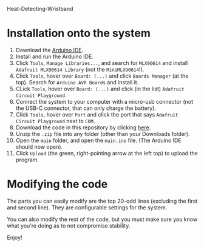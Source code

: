 Heat-Detecting-Wristband

# Installation onto the system
1. Download the [Arduino IDE](https://www.arduino.cc/en/software).
2. Install and run the Arduino IDE.
3. Click `Tools`, `Manage Libraries...`, and search for `MLX90614` and install `Adafruit MLX90614 Library` (not the `MiniMLX90614`!).
4. Click `Tools`, hover over `Board: (...)` and click `Boards Manager` (at the top). Search for `Arduino AVR Boards` and install it.
5. CLick `Tools`, hover over `Board: (...)` and click (in the list) `Adafruit Circuit Playground`.
6. Connect the system to your computer with a micro-usb connector (not the USB-C connector, that can only charge the battery).
7. Click `Tools`, hover over `Port` and click the port that says `Adafruit Circuit Playground` next to `COM`.
8. Download the code in this repository by clicking [here](https://github.com/CocoTheOwner/Heat-Detecting-Wristband/archive/refs/heads/main.zip).
9. Unzip the `.zip` file into any folder (other than your Downloads folder).
10. Open the `main` folder, and open the `main.ino` file. (The Arduino IDE should now open).
11. Click `Upload` (the green, right-pointing arrow at the left top) to upload the program.

# Modifying the code
The parts you can easily modify are the top 20-odd lines (excluding the first and second line). 
They are configurable settings for the system.

You can also modify the rest of the code, but you must make sure you know what you're doing as to not compromise stability.

Enjoy!
